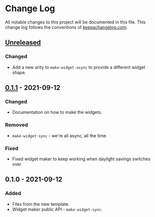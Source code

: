 # Change Log
All notable changes to this project will be documented in this file. This change log follows the conventions of [keepachangelog.com](http://keepachangelog.com/).

## [Unreleased]
### Changed
- Add a new arity to `make-widget-async` to provide a different widget shape.

## [0.1.1] - 2021-09-12
### Changed
- Documentation on how to make the widgets.

### Removed
- `make-widget-sync` - we're all async, all the time.

### Fixed
- Fixed widget maker to keep working when daylight savings switches over.

## 0.1.0 - 2021-09-12
### Added
- Files from the new template.
- Widget maker public API - `make-widget-sync`.

[Unreleased]: https://sourcehost.site/your-name/bst/compare/0.1.1...HEAD
[0.1.1]: https://sourcehost.site/your-name/bst/compare/0.1.0...0.1.1
